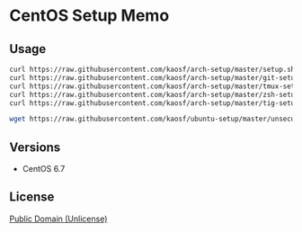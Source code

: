 # CentOS Setup Memo

## Usage

```sh
curl https://raw.githubusercontent.com/kaosf/arch-setup/master/setup.sh | bash
curl https://raw.githubusercontent.com/kaosf/arch-setup/master/git-setup.sh | bash
curl https://raw.githubusercontent.com/kaosf/arch-setup/master/tmux-setup.sh | bash
curl https://raw.githubusercontent.com/kaosf/arch-setup/master/zsh-setup.sh | bash
curl https://raw.githubusercontent.com/kaosf/arch-setup/master/tig-setup.sh | bash
```

```sh
wget https://raw.githubusercontent.com/kaosf/ubuntu-setup/master/unsecure-root-setup.sh -O - | bash -s $USERNAME
```

## Versions

* CentOS 6.7

## License

[Public Domain (Unlicense)](http://choosealicense.com/licenses/public-domain/)
